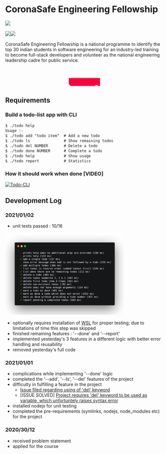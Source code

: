 # CoronaSafe Engineering Fellowship
[<img src="https://fullstack.pupilfirst.org/logos/coronaSafe-engineering-fellowship-logo.svg" height=50>](https://fullstack.pupilfirst.org/)

<img src="https://fullstack.pupilfirst.org/logos/aicte-logo.png" height=50><img src="https://fullstack.pupilfirst.org/logos/NSTEDB-logo.svg" height=50>

CoronaSafe Engineering Fellowship is a national programme to identify the top 30 indian students in software engineering for an industry-led training to become full-stack developers and volunteer as the national engineering leadership cadre for public service.
<div align="center">
  <br>
  <br>
  <a href="https://fullstack.pupilfirst.org/" target="_blank">
    <img src="https://raw.githubusercontent.com/sarathsajan/coronasafe-engineering-fellowship/main/image.svg" width=20%>
  </a>
</div>


## Requirements

### Build a todo-list app with CLI
```
$ ./todo help
Usage :-
$ ./todo add "todo item"  # Add a new todo
$ ./todo ls               # Show remaining todos
$ ./todo del NUMBER       # Delete a todo
$ ./todo done NUMBER      # Complete a todo
$ ./todo help             # Show usage
$ ./todo report           # Statistics
```
### How it should work when done [VIDEO]
[![Todo-CLI](https://res.cloudinary.com/sv-co/image/upload/v1607935139/fullstack-CEF/Todo-CLI/play-video-demo_fp50wp.png)](https://vimeo.com/490621534)


## Development Log

### 2021/01/02
* unit tests passed : 10/16
<img src="https://raw.githubusercontent.com/sarathsajan/coronasafe-engineering-fellowship/main/unit_test.png" width=75%>

* optionally requires installation of [WSL](https://en.wikipedia.org/wiki/Windows_Subsystem_for_Linux) for proper testing; due to limitations of time this step was skipped
* finished remaining features : '--done' and '--report'
* implemented yesterday's 3 features in a different logic with better error handling and reusability
* removed yesterday's full code

### 2021/01/01
* complications while implementing '--done' logic
* completed the '--add', '--ls', '--del' features of the project
* difficulty in fulfilling a feature in the project
  * [Issue filed regarding using of 'del' keyword](https://github.com/nseadlc-2020/package-todo-cli-task/issues/51)
  * [ISSUE SOLVED] [Project requires 'del' keyword to be used as variable, which unfortuntely raises syntax error](https://stackoverflow.com/questions/65517801/python-del-syntax-error-when-used-as-a-variable-name)
* installed nodejs for unit testing
* completed the pre-requirements (symlinks, nodejs, node_modules etc) for the project

### 2020/30/12
* received problem statement
* applied for the course
